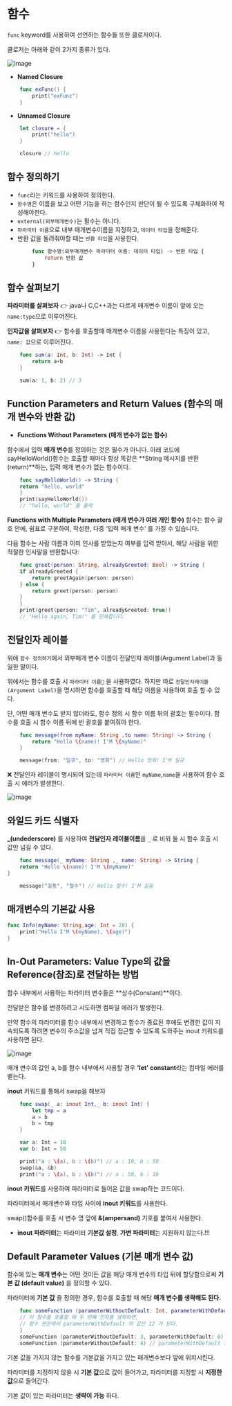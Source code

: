# **함수**

`func` keyword를 사용하여 선언하는 함수들 또한 클로저이다.

클로저는 아래와 같이 2가지 종류가 있다.

![image](https://user-images.githubusercontent.com/69107255/135609291-d9be2cb0-5de5-4999-a4dd-a426e492286b.png)

- **Named Closure**

```swift
    func exFunc() {
        print("exFunc")
    }
```

- **Unnamed Closure**

```swift
    let closure = {
        print("hello")
    }

    closure // hello
```


## **함수 정의하기**

- `func`라는 키워드를 사용하여 정의한다. 
- `함수명`은 이름을 보고 어떤 기능을 하는 함수인지 판단이 될 수 있도록 구체화하여 작성해야한다.
-  `external(외부매개변수)`는 필수는 아니다.
- `파라미터 이름`으로 내부 매개변수이름을 지정하고, `데이터 타입`을 정해준다.
- 반환 값을 돌려줘야할 때는 `반환 타입`을 사용한다.

```swift
        func 함수명(외부매개변수 파라미터 이름: 데이터 타입) -> 반환 타입 {
            return 반환 값
        }
```

## **함수 살펴보기**

**파라미터를 살펴보자** 👉 java나 C,C++과는 다르게 매개변수 이름이 앞에 오는 `name:type`으로 이루어진다.

**인자값을 살펴보자** 👉 함수를 호출할때 매개변수 이름을 사용한다는 특징이 있고, `name: 값`으로 이루어진다.

```swift
    func sum(a: Int, b: Int) -> Int {
        return a+b
    }

    sum(a: 1, b: 2) // 3
```

## **Function Parameters and Return Values (함수의 매개 변수와 반환 값)**

- **Functions Without Parameters (매개 변수가 없는 함수)**

함수에서 입력 **매개 변수**를 정의하는 것은 필수가 아니다. 아래 코드에 sayHelloWorld()함수는 호출할 때마다 항상 똑같은 **String 메시지를 반환(return)**하는, 입력 매개 변수가 없는 함수이다.

```swift
    func sayHelloWorld() -> String {
    return "hello, world"
    }
    print(sayHelloWorld())
    // "hello, world" 를 출력
```

**Functions with Multiple Parameters (매개 변수가 여러 개인 함수)**
함수는 함수 괄호 안에, 쉼표로 구분하여, 작성한, 다중 ‘입력 매개 변수’ 를 가질 수 있습니다.

다음 함수는 사람 이름과 이미 인사를 받았는지 여부를 입력 받아서, 해당 사람을 위한 적절한 인사말을 반환합니다:

```swift
    func greet(person: String, alreadyGreeted: Bool) -> String {
    if alreadyGreeted {
        return greetAgain(person: person)
    } else {
        return greet(person: person)
    }
    }
    print(greet(person: "Tim", alreadyGreeted: true))
    // "Hello again, Tim!" 를 인쇄합니다.
```



## **전달인자 레이블**

위에 `함수 정의하기`에서 외부매개 변수 이름이 전달인자 레이블(Argument Label)과 동일한 말이다.

위에서는 함수를 호출 시 `파라미터 이름` 을 사용하였다. 하지만 따로 `전달인자레이블(Argument Label)`을 명시하면 함수를 호출할 때 해당 이름을 사용하여 호출 할 수 있다. 

단, 어떤 매개 변수도 받지 않더라도, 함수 정의 시 함수 이름 뒤의 괄호는 필수이다. 함수를 호출 시 함수 이름 뒤에 빈 괄호를 붙여줘야 한다.

```swift
    func message(from myName: String ,to name: String) -> String {
        return "Hello \(name)! I'M \(myName)"
    }

    message(from: "일규", to: "영희") // Hello 영희! I'M 일규
```

❌ 전달인자 레이블이 명시되어 있는데 `파라미터 이름`인 `myName`,`name`을 사용하여 함수 호출 시 에러가 발생한다.

![image](https://user-images.githubusercontent.com/69107255/134624381-fad0fb6d-28b2-4441-a9f2-80c3c93dd0f0.png)

## **와일드 카드 식별자**

**_(undederscore)** 를 사용하여 **전달인자 레이블이름**을  `_` 로 비워 둘 시 함수 호출 시 값만 넘길 수 있다.


```swift 
    func message(_ myName: String ,_ name: String) -> String {
    return "Hello \(name)! I'M \(myName)"
}

    message("길동", "철수") // Hello 철수! I'M 길동
```

## **매개변수의 기본값 사용**

```swift
func Info(myName: String,age: Int = 29) {
    print("Hello I'M \(myName), \(age)")
}
```


## **In-Out Parameters: Value Type의 값을 Reference(참조)로 전달하는 방법**

함수 내부에서 사용하는 파라미터 변수들은 **상수(Constant)**이다.

전달받은 함수를 변경하려고 시도하면 컴파일 에러가 발생한다.

만약 함수의 파라미터를 함수 내부에서 변경하고 함수가 종료된 후에도 변경한 값이 지속되도록 하려면 변수의 주소값을 넘겨 직접 접근할 수 있도록 도와주는 inout 키워드를 사용하면 된다.

![image](https://user-images.githubusercontent.com/69107255/135614229-34ee209f-e3b4-4c4c-b034-c8c969ebe2cf.png)

매개 변수의 값인 a, b를 함수 내부에서 사용할 경우 **'let' constant**라는 컴파일 에러를 뱉는다.

**inout** 키워드를 통해서 swap을 해보자

```swift
    func swap(_ a: inout Int,_ b: inout Int) {
        let tmp = a
        a = b
        b = tmp
    }

    var a: Int = 10
    var b: Int = 50

    print("a : \(a), b : \(b)") // a : 10, b : 50
    swap(&a, &b)
    print("a : \(a), b : \(b)") // a : 50, b : 10
```

**inout 키워드**를 사용하여 파라미터로 들어온 값을 swap하는 코드이다. 

파라미터에서 매개변수와 타입 사이에 **inout 키워드**를 사용한다.

swap()함수를 호출 시 변수 명 앞에 **&(ampersand)** 기호를 붙여서 사용한다. 

- **inout 파라미터**는 파라미터 **기본값 설정**, **가변 파라미터**는 지원하지 않는다.!!!

## **Default Parameter Values (기본 매개 변수 값)**

함수에 있는 **매개 변수**는 어떤 것이든 값을 해당 매개 변수의 타입 뒤에 할당함으로써 **기본 값 (default value)** 을 정의할 수 있다. 

파라미터에 **기본 값** 을 정의한 경우, 함수를 호출할 때 해당 **매개 변수를 생략해도 된다.**

```swift
    func someFunction (parameterWithoutDefault: Int, parameterWithDefault: Int = 12) {
    // 이 함수를 호출할 때 두 번째 인자를 생략하면,
    // 함수 본문에서 parameterWithDefault 의 값은 12 가 된다.
    }
    someFunction (parameterWithoutDefault: 3, parameterWithDefault: 6) // parameterWithDefault 는 6 이다.
    someFunction (parameterWithoutDefault: 4) // parameterWithDefault 는 12 이다.
```
기본 값을 가지지 않는 함수를 기본값을 가지고 있는 매개변수보다 앞에 위치시킨다.

파라미터를 지정하지 않을 시 **기본 값**으로 값이 들어가고, 파라미터를 지정할 시 **지정한 값**으로 들어간다.

기본 값이 있는 파라미터는 **생략이 가능** 하다.